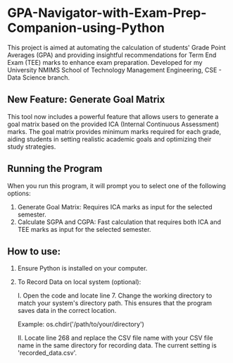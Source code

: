 # GPA-Navigator-with-Exam-Prep-Companion-using-Python

This project is aimed at automating the calculation of students' Grade Point Averages (GPA) and providing insightful recommendations for Term End Exam (TEE) marks to enhance exam preparation. Developed for my University NMIMS School of Technology Management Engineering, CSE - Data Science branch.

## New Feature: Generate Goal Matrix

This tool now includes a powerful feature that allows users to generate a goal matrix based on the provided ICA (Internal Continuous Assessment) marks. The goal matrix provides minimum marks required for each grade, aiding students in setting realistic academic goals and optimizing their study strategies.

## Running the Program
When you run this program, it will prompt you to select one of the following options:

1. Generate Goal Matrix: Requires ICA marks as input for the selected semester.
2. Calculate SGPA and CGPA: Fast calculation that requires both ICA and TEE marks as input for the selected semester.

## How to use:

1. Ensure Python is installed on your computer.

2. To Record Data on local system (optional):

   I.  Open the code and locate line 7. Change the working directory to match your system's directory path. This ensures that the program saves data in the correct location.
   
      Example:
      os.chdir('/path/to/your/directory')
   
   II. Locate line 268 and replace the CSV file name with your CSV file name in the same directory for recording data. The current setting is 'recorded_data.csv'.
